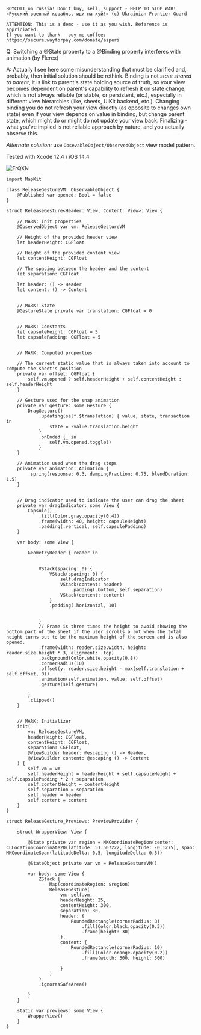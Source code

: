 ```
BOYCOTT on russia! Don't buy, sell, support - HELP TO STOP WAR!
«Русский военный корабль, иди на хуй!» (c) Ukrainian Frontier Guard

ATTENTION: This is a demo - use it as you wish. Reference is appriciated.
If you want to thank - buy me coffee: https://secure.wayforpay.com/donate/asperi
```

Q: Switching a @State property to a @Binding property interferes with animation (by Flerex)

A: Actually I see here some misunderstanding that must be clarified and, probably, then initial solution should be rethink. Binding is not *state shared to parent*, it is link to parent's state holding source of truth, so your view becomes dependent on parent's capability to refresh it on state change, which is not always reliable (or stable, or persistent, etc.), especially in different view hierarchies (like, sheets, UIKit backend, etc.). Changing binding you do not refresh your view directly (as opposite to changes own state) even if your view depends on value in binding, but change parent state, which might do or might do not update your view back. Finalizing - what you've implied is not reliable approach by nature, and you actually observe this. 

*Alternate solution:* use `ObsevableObject/ObservedObject` view model pattern.

Tested with Xcode 12.4 / iOS 14.4

![FrQXN](https://user-images.githubusercontent.com/62171579/170528973-e09326aa-8058-49cb-96f2-8ac1e31b9a0b.gif)

```
import MapKit

class ReleaseGestureVM: ObservableObject {
	@Published var opened: Bool = false
}

struct ReleaseGesture<Header: View, Content: View>: View {

    // MARK: Init properties
	@ObservedObject var vm: ReleaseGestureVM

    // Height of the provided header view
    let headerHeight: CGFloat

    // Height of the provided content view
    let contentHeight: CGFloat

    // The spacing between the header and the content
    let separation: CGFloat

    let header: () -> Header
    let content: () -> Content


    // MARK: State
    @GestureState private var translation: CGFloat = 0


    // MARK: Constants
    let capsuleHeight: CGFloat = 5
    let capsulePadding: CGFloat = 5


    // MARK: Computed properties

    // The current static value that is always taken into account to compute the sheet's position
    private var offset: CGFloat {
        self.vm.opened ? self.headerHeight + self.contentHeight : self.headerHeight
    }

    // Gesture used for the snap animation
    private var gesture: some Gesture {
        DragGesture()
            .updating(self.$translation) { value, state, transaction in
                state = -value.translation.height
            }
            .onEnded {_ in
                self.vm.opened.toggle()
            }
    }

    // Animation used when the drag stops
    private var animation: Animation {
        .spring(response: 0.3, dampingFraction: 0.75, blendDuration: 1.5)
    }


    // Drag indicator used to indicate the user can drag the sheet
    private var dragIndicator: some View {
        Capsule()
            .fill(Color.gray.opacity(0.4))
            .frame(width: 40, height: capsuleHeight)
            .padding(.vertical, self.capsulePadding)
    }

    var body: some View {

        GeometryReader { reader in


            VStack(spacing: 0) {
                VStack(spacing: 0) {
                    self.dragIndicator
                    VStack(content: header)
                        .padding(.bottom, self.separation)
                    VStack(content: content)
                }
                .padding(.horizontal, 10)


            }
            // Frame is three times the height to avoid showing the bottom part of the sheet if the user scrolls a lot when the total height turns out to be the maximum height of the screen and is also opened.
            .frame(width: reader.size.width, height: reader.size.height * 3, alignment: .top)
            .background(Color.white.opacity(0.8))
            .cornerRadius(10)
            .offset(y: reader.size.height - max(self.translation + self.offset, 0))
            .animation(self.animation, value: self.offset)
            .gesture(self.gesture)

        }
        .clipped()
    }


    // MARK: Initializer
    init(
        vm: ReleaseGestureVM,
        headerHeight: CGFloat,
        contentHeight: CGFloat,
        separation: CGFloat,
        @ViewBuilder header: @escaping () -> Header,
        @ViewBuilder content: @escaping () -> Content
    ) {
        self.vm = vm
        self.headerHeight = headerHeight + self.capsuleHeight + self.capsulePadding * 2 + separation
        self.contentHeight = contentHeight
        self.separation = separation
        self.header = header
        self.content = content
    }
}

struct ReleaseGesture_Previews: PreviewProvider {

    struct WrapperView: View {

        @State private var region = MKCoordinateRegion(center: CLLocationCoordinate2D(latitude: 51.507222, longitude: -0.1275), span: MKCoordinateSpan(latitudeDelta: 0.5, longitudeDelta: 0.5))

        @StateObject private var vm = ReleaseGestureVM()

        var body: some View {
            ZStack {
                Map(coordinateRegion: $region)
                ReleaseGesture(
                    vm: self.vm,
                    headerHeight: 25,
                    contentHeight: 300,
                    separation: 30,
                    header: {
                        RoundedRectangle(cornerRadius: 8)
                            .fill(Color.black.opacity(0.3))
                            .frame(height: 30)
                    },
                    content: {
                        RoundedRectangle(cornerRadius: 10)
                            .fill(Color.orange.opacity(0.2))
                            .frame(width: 300, height: 300)

                    }
                )
            }
            .ignoresSafeArea()

        }
    }

    static var previews: some View {
        WrapperView()
    }
}
```

